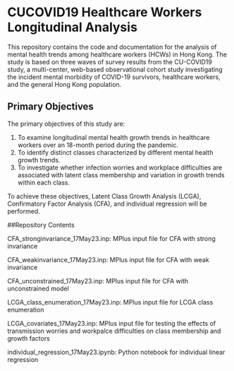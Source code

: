 # CUCOVID19 Healthcare Workers Longitudinal Analysis

This repository contains the code and documentation for the analysis of mental health trends among healthcare workers (HCWs) in Hong Kong. The study is based on three waves of survey results from the CU-COVID19 study, a multi-center, web-based observational cohort study investigating the incident mental morbidity of COVID-19 survivors, healthcare workers, and the general Hong Kong population.

## Primary Objectives
The primary objectives of this study are:

1. To examine longitudinal mental health growth trends in healthcare workers over an 18-month period during the pandemic.
2. To identify distinct classes characterized by different mental health growth trends.
3. To investigate whether infection worries and workplace difficulties are associated with latent class membership and variation in growth trends within each class.

To achieve these objectives, Latent Class Growth Analysis (LCGA), Confirmatory Factor Analysis (CFA), and individual regression will be performed.

##Repository Contents

CFA_stronginvariance_17May23.inp: MPlus input file for CFA with strong invariance

CFA_weakinvariance_17May23.inp: MPlus input file for CFA with weak invariance

CFA_unconstrained_17May23.inp: MPlus input file for CFA with unconstrained model

LCGA_class_enumeration_17May23.inp: MPlus input file for LCGA class enumeration

LCGA_covariates_17May23.inp: MPlus input file for testing the effects of transmission worries and workpalce difficulties on class membership and growth factors

individual_regression_17May23.ipynb: Python notebook for individual linear regression
